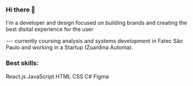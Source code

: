 ### Hi there 👋

 I'm a developer and design focused on building brands and creating the best disital experience for the user
 
 --- currently coursing analysis and systems development in Fatec São Paulo and working in a Startup (Zuardina Automa).
 
 ### Best skills:
  React.js
  JavaScript
  HTML
  CSS
  C#
  Figma
<!--
**Victor2752/Victor2752** is a ✨ _special_ ✨ repository because its `README.md` (this file) appears on your GitHub profile.

Here are some ideas to get you started:

- 🔭 I’m currently working on ...
- 🌱 I’m currently learning ...
- 👯 I’m looking to collaborate on ...
- 🤔 I’m looking for help with ...
- 💬 Ask me about ...
- 📫 How to reach me: ...
- 😄 Pronouns: ...
- ⚡ Fun fact: ...
-->
